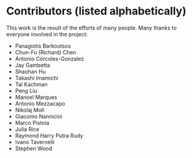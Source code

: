 Contributors (listed alphabetically)
====================================

This work is the result of the efforts of many people. Many thanks to everyone
involved in the project:

* Panagiotis Barkoutsos
* Chun-Fu (Richard) Chen
* Antonio Córcoles-Gonzalez
* Jay Gambetta
* Shaohan Hu
* Takashi Imamichi
* Tal Kachman
* Peng Liu
* Manoel Marques
* Antonio Mezzacapo
* Nikolaj Moll
* Giacomo Nannicini
* Marco Pistoia
* Julia Rice
* Raymond Harry Putra Rudy
* Ivano Tavernelli
* Stephen Wood
